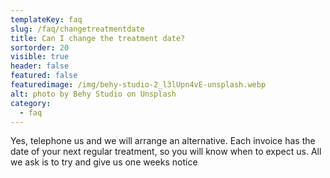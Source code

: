 ```yaml
---
templateKey: faq
slug: /faq/changetreatmentdate
title: Can I change the treatment date?
sortorder: 20
visible: true
header: false
featured: false
featuredimage: /img/behy-studio-2_l3lUpn4vE-unsplash.webp
alt: photo by Behy Studio on Unsplash
category:
  - faq
---
```


Yes, telephone us and we will arrange an alternative.    Each invoice has the date of your next regular treatment, so you will know when to expect us.  All we ask is to try and give us one weeks notice